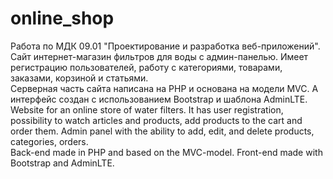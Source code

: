 # online_shop
Работа по МДК 09.01 "Проектирование и разработка веб-приложений".
Сайт интернет-магазин фильтров для воды с админ-панелью. Имеет регистрацию пользователей, работу с категориями, товарами, заказами, корзиной и статьями.<br>
Серверная часть сайта написана на PHP и основана на модели MVC. А интерфейс создан с использованием Bootstrap и шаблона AdminLTE. <br>
Website for an online store of water filters. It has user registration, possibility to watch articles and products, add products to the cart and order them. Admin panel with the ability to add, edit, and delete products, categories, orders.<br>
Back-end made in PHP and based on the MVC-model. Front-end made with Bootstrap and AdminLTE.
